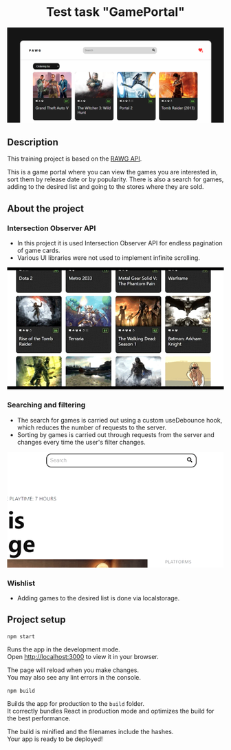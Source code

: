 <h1 align="center">Test task "GamePortal"</h1>

![HEADER](./readme_assets/header_rdm.png)

## Description

This training project is based on the [RAWG API](https://api.rawg.io/docs/). 

This is a game portal where you can view the games you are interested in, sort them by release date or by popularity. There is also a search for games, adding to the desired list and going to the stores where they are sold.

## About the project

### Intersection Observer API
- In this project it is used Intersection Observer API for endless pagination of game cards.
- Various UI libraries were not used to implement infinite scrolling.

![OBSERVER](./readme_assets/observer.gif)

### Searching and filtering
- The search for games is carried out using a custom useDebounce hook, which reduces the number of requests to the server.
- Sorting by games is carried out through requests from the server and changes every time the user's filter changes.

![OBSERVER](./readme_assets/search.gif)

### Wishlist
- Adding games to the desired list is done via localstorage.

## Project setup

```
npm start
```

Runs the app in the development mode.\
Open [http://localhost:3000](http://localhost:3000) to view it in your browser.

The page will reload when you make changes.\
You may also see any lint errors in the console.

```
npm build
```

Builds the app for production to the `build` folder.\
It correctly bundles React in production mode and optimizes the build for the best performance.

The build is minified and the filenames include the hashes.\
Your app is ready to be deployed!

